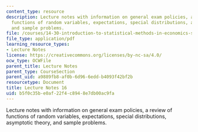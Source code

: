 ```yaml
---
content_type: resource
description: Lecture notes with information on general exam policies, a review of
  functions of random variables, expectations, special distributions, asymptotic theory,
  and sample problems.
file: /courses/14-30-introduction-to-statistical-methods-in-economics-spring-2009/b5f0c35be0af22f4c8948e7db00ac9fa_MIT14_30s09_lec16.pdf
file_type: application/pdf
learning_resource_types:
- Lecture Notes
license: https://creativecommons.org/licenses/by-nc-sa/4.0/
ocw_type: OCWFile
parent_title: Lecture Notes
parent_type: CourseSection
parent_uid: a9889fb8-af0b-6d96-6edd-b4093f42bf2b
resourcetype: Document
title: Lecture Notes 16
uid: b5f0c35b-e0af-22f4-c894-8e7db00ac9fa
---
```

Lecture notes with information on general exam policies, a review of functions of random variables, expectations, special distributions, asymptotic theory, and sample problems.